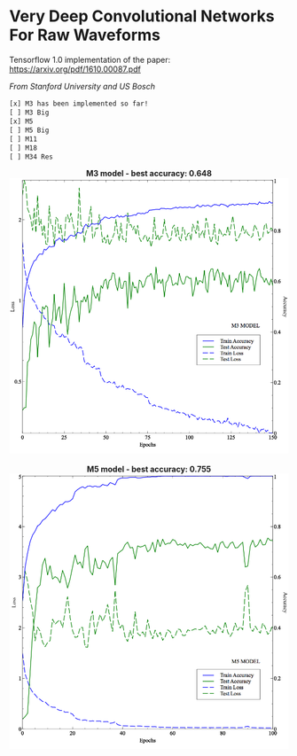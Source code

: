 # Very Deep Convolutional Networks For Raw Waveforms
Tensorflow 1.0 implementation of the paper: https://arxiv.org/pdf/1610.00087.pdf

*From Stanford University and US Bosch*

```
[x] M3 has been implemented so far!
[ ] M3 Big
[x] M5
[ ] M5 Big
[ ] M11
[ ] M18
[ ] M34 Res
```

<div align="center">
  <b>M3 model - best accuracy: 0.648</b><br>
  <img src="assets/m3.png" width="600"><br><br>
</div>


<div align="center">
  <b>M5 model - best accuracy: 0.755</b><br>
  <img src="assets/veusz_m5.png" width="600"><br><br>
</div>

